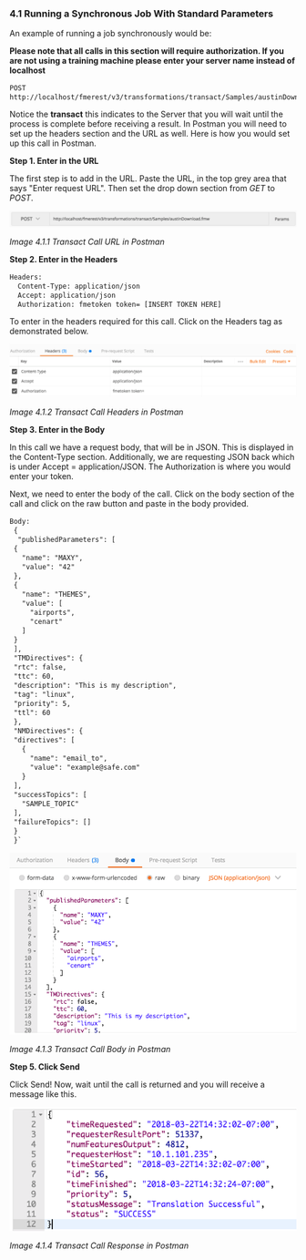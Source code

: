 ### 4.1 Running a Synchronous Job With Standard Parameters

An example of running a job synchronously would be:

**Please note that all calls in this section will require authorization. If you are not using a training machine please enter your server name instead of localhost**

    POST http://localhost/fmerest/v3/transformations/transact/Samples/austinDownload.fmw

Notice the **transact** this indicates to the Server that you will wait
until the process is complete before receiving a result. In Postman you
will need to set up the headers section and the URL as well. Here is how
you would set up this call in Postman.

**Step 1. Enter in the URL**

The first step is to add in the URL. Paste the URL, in the top grey area that says "Enter request URL". Then set the drop down section from *GET* to *POST*.


![](./Images/image4.1.1.TransactURL.png)

*Image 4.1.1 Transact Call URL in Postman*


**Step 2. Enter in the Headers**

    Headers:
      Content-Type: application/json
      Accept: application/json
      Authorization: fmetoken token= [INSERT TOKEN HERE]

To enter in the headers required for this call. Click on the Headers tag as demonstrated below.  

![](./Images/image4.1.2.TransactPostman.png)

*Image 4.1.2 Transact Call Headers in Postman*


**Step 3. Enter in the Body**

In this call we have a request body, that will be in JSON. This is
displayed in the Content-Type section. Additionally, we are requesting
JSON back which is under Accept = application/JSON. The Authorization is
where you would enter your token.

Next, we need to enter the body of the call. Click on the body section
of the call and click on the raw button and paste in the body provided.

    Body:
     {
      "publishedParameters": [
     {
       "name": "MAXY",
       "value": "42"
     },
     {
       "name": "THEMES",
       "value": [
         "airports",
         "cenart"
       ]
     }
     ],
     "TMDirectives": {
     "rtc": false,
     "ttc": 60,
     "description": "This is my description",
     "tag": "linux",
     "priority": 5,
     "ttl": 60
     },
     "NMDirectives": {
     "directives": [
       {
         "name": "email_to",
         "value": "example@safe.com"
       }
     ],
     "successTopics": [
       "SAMPLE_TOPIC"
     ],
     "failureTopics": []
     }
     }`


![](./Images/image4.1.3.TransactBodyPostman.png)

*Image 4.1.3 Transact Call Body in Postman*

**Step 5. Click Send**

Click Send! Now, wait until the call is returned and you will receive a
message like this.

![](./Images/image4.1.4.TransactResponsePostman.png)

*Image 4.1.4 Transact Call Response in Postman*
